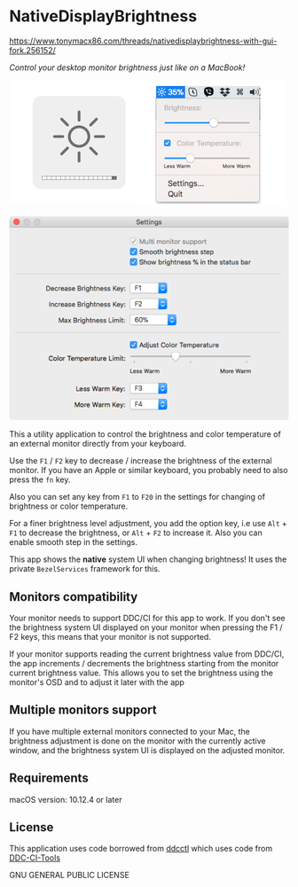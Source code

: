 # NativeDisplayBrightness

https://www.tonymacx86.com/threads/nativedisplaybrightness-with-gui-fork.256152/

*Control your desktop monitor brightness just like on a MacBook!*

![](Info/nativeUI.png)

![](Info/Settings.png)

This a utility application to control the brightness and color temperature of an external monitor directly from your keyboard.

Use the `F1` /  `F2` key to decrease / increase the brightness of the external monitor. If you have an Apple or similar keyboard, you probably need to also press the `fn` key.

Also you can set any key from `F1` to `F20` in the settings for changing of brightness or color temperature.

For a finer brightness level adjustment, you add the option key, i.e use `Alt` + `F1` to decrease the brightness, or  `Alt` + `F2` to increase it. Also you can enable smooth step in the settings.

This app  shows the **native** system UI when changing brightness! It uses the private `BezelServices` framework for this.

## Monitors compatibility

Your monitor needs to support DDC/CI for this app to work. If you don't see the brightness system UI displayed on your monitor when pressing the F1 / F2 keys, this means that your monitor is not supported.

If your monitor supports reading the current brightness value from  DDC/CI, the app increments / decrements the brightness starting from the monitor current brightness value. This allows you to set the brightness using the monitor's OSD and to adjust it later with the app

## Multiple monitors support

If you have multiple external monitors connected to your Mac, the brightness adjustment is done on the monitor with the currently active window, and the brightness system UI is displayed on the adjusted monitor.

## Requirements

macOS version: 10.12.4 or later

## License

This application uses code borrowed from [ddcctl](https://github.com/kfix/ddcctl) which uses code from [DDC-CI-Tools](https://github.com/jontaylor/DDC-CI-Tools-for-OS-X)

GNU GENERAL PUBLIC LICENSE
